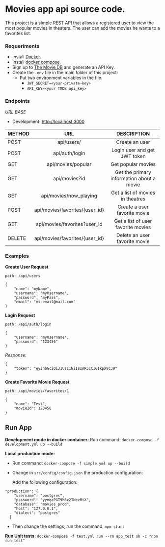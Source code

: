 # Movies app api source code.

This project is a simple REST API that allows a registered user to view the most popular movies in theaters.
The user can add the movies he wants to a favorites list.

### Requeriments

- Install [Docker](https://docs.docker.com/engine/install/).
- Install [docker compose](https://docs.docker.com/compose/install/).
- Sign up to [The Movie DB](https://www.themoviedb.org/) and generate an API Key.
- Create the `.env` file in the main folder of this project:
  - Put two environment variables in the file.
    - `JWT_SECRET=<your-private-key>`
    - `API_KEY=<your TMDB api_key>`


### Endpoints

*URL BASE*

  - Development: [http://localhost:3000](http://localhost:3000)

| METHOD   | URL                                | DESCRIPTION                              | 
| ---------|:----------------------------------:|:----------------------------------------:|
| POST     | api/users/                         | Create an user                           |                                
| POST     | api/auth/login                     | Login user and get JWT token             |                                
| GET      | api/movies/popular                 | Get popular movies                       |                                
| GET      | api/movies?id                      | Get the primary information about a movie|                                
| GET      | api/movies/now_playing             | Get a list of movies in theatres         |                                
| POST     | api/movies/favorites/{user_id}     | Create a user favorite movie             |                                
| GET      | api/movies/favorites?user_id       | Get a list of user favorite movies       |                                
| DELETE   | api/movies/favorites/{user_id}     | Delete an user favorite movie            |                                

### Examples

**Create User Request**

`path: /api/users` 

``` 
{
    "name": "myName",
    "username": "myUsername",
    "password": "myPass",
    "email": "mi-email@mail.com"
}
```

**Login Request**

`path: /api/auth/login` 

``` 
{
    "username": "myUsername",
    "password": "123456"
}
```

*Response*:
```
{
    "token": "eyJhbGciOiJIUzI1NiIsInR5cCI6IkpXVCJ9"
}

``` 

**Create Favorite Movie Request**

`path: /api/movies/favorites/1` 

``` 
{
    "name": "Test",
    "movieId": 123456
}
```

## Run App

**Development mode in docker container:** 
Run command: `docker-compose -f development.yml up --build`

**Local production mode:**
- Run command: ``docker-compose -f simple.yml up --build`` 
- Change in ``src/config/config.json`` the production configuration:

  Add the following configuration:

```
"production": {
    "username": "postgres",
    "password": "yymqaPGT9h6z2TNezMtX",
    "database": "movies_prod",
    "host": "127.0.0.1",
    "dialect": "postgres"
  }
``` 
 - Then change the settings, run the command: ``npm start`` 
 
 **Run Unit tests:**
``docker-compose -f test.yml run --rm app_test sh -c "npm run test"``
